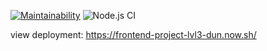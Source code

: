 [![Maintainability](https://api.codeclimate.com/v1/badges/6c9804bd411d5c983973/maintainability)](https://codeclimate.com/github/v1valasvegan/frontend-project-lvl3/maintainability)
![Node.js CI](https://github.com/v1valasvegan/frontend-project-lvl3/workflows/Node%20CI/badge.svg)


view deployment: https://frontend-project-lvl3-dun.now.sh/